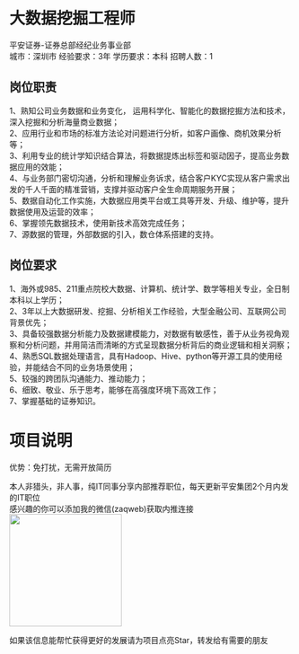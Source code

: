 # 大数据挖掘工程师
平安证券-证券总部经纪业务事业部  
城市：深圳市 经验要求：3年 学历要求：本科  招聘人数：1

## 岗位职责
1、熟知公司业务数据和业务变化， 运用科学化、智能化的数据挖掘方法和技术，深入挖掘和分析海量商业数据；    
2、应用行业和市场的标准方法论对问题进行分析，如客户画像、商机效果分析等；   
3、利用专业的统计学知识结合算法，将数据提炼出标签和驱动因子，提高业务数据应用的效能；    
4、与业务部门密切沟通，分析和理解业务诉求，结合客户KYC实现从客户需求出发的千人千面的精准营销，支撑并驱动客户全生命周期服务开展；   
5、数据自动化工作实施，大数据应用类平台或工具等开发、升级、维护等，提升数据使用及运营的效率；   
6、掌握领先数据技术，使用新技术高效完成任务；    
7、源数据的管理，外部数据的引入，数仓体系搭建的支持。

## 岗位要求
1、海外或985、211重点院校大数据、计算机、统计学、数学等相关专业，全日制本科以上学历；   
2、3年以上大数据研发、挖掘、分析相关工作经验，大型金融公司、互联网公司背景优先；   
3、具备较强数据分析能力及数据建模能力，对数据有敏感性，善于从业务视角观察和分析问题，并用简洁而清晰的方式呈现数据分析背后的商业逻辑和相关洞察；   
4、熟悉SQL数据处理语言，具有Hadoop、Hive、python等开源工具的使用经验，并能结合不同的业务场景使用；   
5、较强的跨团队沟通能力、推动能力；   
6、细致、敬业、乐于思考，能够在高强度环境下高效工作；   
7、掌握基础的证券知识。

# 项目说明

优势：免打扰，无需开放简历

本人非猎头，非人事，纯IT同事分享内部推荐职位，每天更新平安集团2个月内发的IT职位  
感兴趣的你可以添加我的微信(zaqweb)获取内推连接  
<img src="https://github.com/zaqweb/PA-IT-JOBS/blob/master/WechatICode.jpeg"  height="200" width="200">

如果该信息能帮忙获得更好的发展请为项目点亮Star，转发给有需要的朋友




